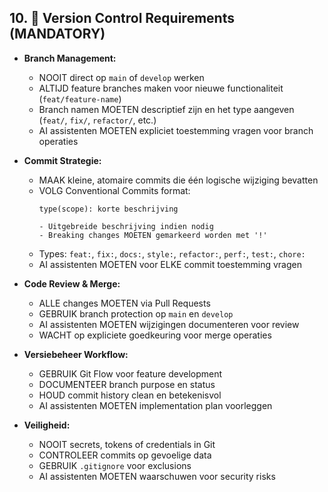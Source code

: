 ## 10. 🔄 Version Control Requirements (MANDATORY)

*   **Branch Management:**
    - NOOIT direct op `main` of `develop` werken
    - ALTIJD feature branches maken voor nieuwe functionaliteit (`feat/feature-name`)
    - Branch namen MOETEN descriptief zijn en het type aangeven (`feat/`, `fix/`, `refactor/`, etc.)
    - AI assistenten MOETEN expliciet toestemming vragen voor branch operaties

*   **Commit Strategie:**
    - MAAK kleine, atomaire commits die één logische wijziging bevatten
    - VOLG Conventional Commits format:
      ```
      type(scope): korte beschrijving
      
      - Uitgebreide beschrijving indien nodig
      - Breaking changes MOETEN gemarkeerd worden met '!'
      ```
    - Types: `feat:`, `fix:`, `docs:`, `style:`, `refactor:`, `perf:`, `test:`, `chore:`
    - AI assistenten MOETEN voor ELKE commit toestemming vragen

*   **Code Review & Merge:**
    - ALLE changes MOETEN via Pull Requests
    - GEBRUIK branch protection op `main` en `develop`
    - AI assistenten MOETEN wijzigingen documenteren voor review
    - WACHT op expliciete goedkeuring voor merge operaties

*   **Versiebeheer Workflow:**
    - GEBRUIK Git Flow voor feature development
    - DOCUMENTEER branch purpose en status
    - HOUD commit history clean en betekenisvol
    - AI assistenten MOETEN implementation plan voorleggen

*   **Veiligheid:**
    - NOOIT secrets, tokens of credentials in Git
    - CONTROLEER commits op gevoelige data
    - GEBRUIK `.gitignore` voor exclusions
    - AI assistenten MOETEN waarschuwen voor security risks 